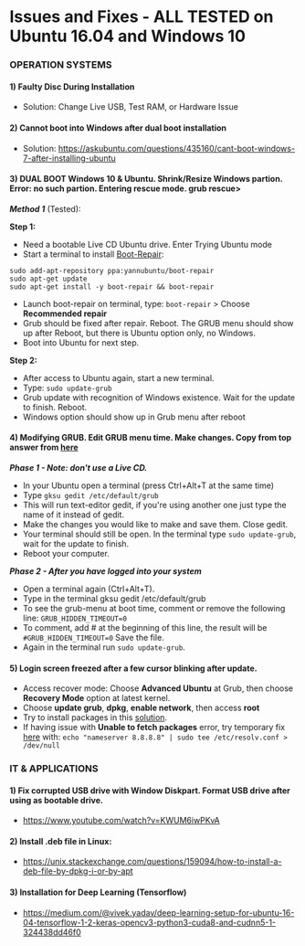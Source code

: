 # Issues and Fixes - ALL TESTED on Ubuntu 16.04 and Windows 10

### OPERATION SYSTEMS
#### 1) Faulty Disc During Installation
- Solution: Change Live USB, Test RAM, or Hardware Issue

#### 2) Cannot boot into Windows after dual boot installation
- Solution: https://askubuntu.com/questions/435160/cant-boot-windows-7-after-installing-ubuntu

#### 3) DUAL BOOT Windows 10 & Ubuntu. Shrink/Resize Windows partion. Error: no such partion. Entering rescue mode. grub rescue>
___Method 1___ (Tested):

__Step 1:__
- Need a bootable Live CD Ubuntu drive. Enter Trying Ubuntu mode
- Start a terminal to install [Boot-Repair](https://help.ubuntu.com/community/Boot-Repair):

```
sudo add-apt-repository ppa:yannubuntu/boot-repair
sudo apt-get update
sudo apt-get install -y boot-repair && boot-repair
```
- Launch boot-repair on terminal, type: `boot-repair` > Choose __Recommended repair__
- Grub should be fixed after repair. Reboot. The GRUB menu should show up after Reboot, but there is Ubuntu option only, no Windows.
- Boot into Ubuntu for next step.

__Step 2:__
- After access to Ubuntu again, start a new terminal.
- Type: `sudo update-grub`
- Grub update with recognition of Windows existence. Wait for the update to finish. Reboot.
- Windows option should show up in Grub menu after reboot

#### 4) Modifying GRUB. Edit GRUB menu time. Make changes. Copy from top answer from [here](https://askubuntu.com/questions/281119/how-do-you-run-update-grub)

___Phase 1 - Note: don't use a Live CD.___

- In your Ubuntu open a terminal (press Ctrl+Alt+T at the same time)
- Type `gksu gedit /etc/default/grub`
- This will run text-editor gedit, if you're using another one just type the name of it instead of gedit.
- Make the changes you would like to make and save them.
Close gedit.
- Your terminal should still be open.
In the terminal type `sudo update-grub`, wait for the update to finish.
- Reboot your computer.

___Phase 2 - After you have logged into your system___

- Open a terminal again (Ctrl+Alt+T).
- Type in the terminal gksu gedit /etc/default/grub
- To see the grub-menu at boot time,
comment or remove the following line: `GRUB_HIDDEN_TIMEOUT=0`
- To comment, add # at the beginning of this line, the result will be `#GRUB_HIDDEN_TIMEOUT=0`
Save the file.
- Again in the terminal run `sudo update-grub`.

#### 5) Login screen freezed after a few cursor blinking after update.
- Access recover mode: Choose __Advanced Ubuntu__ at Grub, then choose __Recovery Mode__ option at latest kernel.
- Choose __update grub__, __dpkg__, __enable network__, then access __root__
- Try to install packages in this [solution](https://askubuntu.com/questions/91543/apt-get-update-fails-to-fetch-files-temporary-failure-resolving-error).
- If having issue with __Unable to fetch packages__ error, try temporary fix [here](https://askubuntu.com/questions/91543/apt-get-update-fails-to-fetch-files-temporary-failure-resolving-error) with:
`echo "nameserver 8.8.8.8" | sudo tee /etc/resolv.conf > /dev/null`

### IT & APPLICATIONS
#### 1) Fix corrupted USB drive with Window Diskpart. Format USB drive after using as bootable drive.
- https://www.youtube.com/watch?v=KWUM6iwPKvA

#### 2) Install .deb file in Linux:
- https://unix.stackexchange.com/questions/159094/how-to-install-a-deb-file-by-dpkg-i-or-by-apt

#### 3) Installation for Deep Learning (Tensorflow)
- https://medium.com/@vivek.yadav/deep-learning-setup-for-ubuntu-16-04-tensorflow-1-2-keras-opencv3-python3-cuda8-and-cudnn5-1-324438dd46f0
